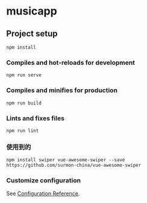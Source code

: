 # musicapp

## Project setup
```
npm install
```

### Compiles and hot-reloads for development
```
npm run serve
```

### Compiles and minifies for production
```
npm run build
```

### Lints and fixes files
```
npm run lint
```
### 使用到的 
```
npm install swiper vue-awesome-swiper --save
https://github.com/surmon-china/vue-awesome-swiper
```
### Customize configuration
See [Configuration Reference](https://cli.vuejs.org/config/).
